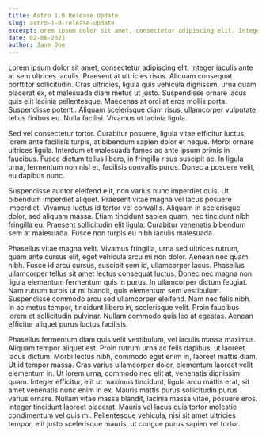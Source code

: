 ```yaml
---
title: Astro 1.0 Release Update
slug: astro-1-0-release-update
excerpt: orem ipsum dolor sit amet, consectetur adipiscing elit. Integer iaculis ante at sem ultrices iaculis. Praesent at ultricies risus. Aliquam consequat porttitor sollicitudin. Cras ultricies, ligula quis vehicula dignissim, urna quam placerat ex, et malesuada diam metus ut justo. Suspendisse ornare lacus quis elit lacinia pellentesque.
date: 02-06-2021
author: Jane Doe
---
```


Lorem ipsum dolor sit amet, consectetur adipiscing elit. Integer iaculis ante at sem ultrices iaculis. Praesent at ultricies risus. Aliquam consequat porttitor sollicitudin. Cras ultricies, ligula quis vehicula dignissim, urna quam placerat ex, et malesuada diam metus ut justo. Suspendisse ornare lacus quis elit lacinia pellentesque. Maecenas at orci at eros mollis porta. Suspendisse potenti. Aliquam scelerisque diam risus, ullamcorper vulputate tellus finibus eu. Nulla facilisi. Vivamus ut lacinia ligula.

Sed vel consectetur tortor. Curabitur posuere, ligula vitae efficitur luctus, lorem ante facilisis turpis, at bibendum sapien dolor et neque. Morbi ornare ultrices ligula. Interdum et malesuada fames ac ante ipsum primis in faucibus. Fusce dictum tellus libero, in fringilla risus suscipit ac. In ligula urna, fermentum non nisl et, facilisis convallis purus. Donec a posuere velit, eu dapibus nunc.

Suspendisse auctor eleifend elit, non varius nunc imperdiet quis. Ut bibendum imperdiet aliquet. Praesent vitae magna vel lacus posuere imperdiet. Vivamus luctus id tortor vel convallis. Aliquam in scelerisque dolor, sed aliquam massa. Etiam tincidunt sapien quam, nec tincidunt nibh fringilla eu. Praesent sollicitudin elit ligula. Curabitur venenatis bibendum sem at malesuada. Fusce non turpis eu nibh iaculis malesuada.

Phasellus vitae magna velit. Vivamus fringilla, urna sed ultrices rutrum, quam ante cursus elit, eget vehicula arcu mi non dolor. Aenean nec quam nibh. Fusce id arcu cursus, suscipit sem id, ullamcorper lacus. Phasellus ullamcorper tellus sit amet lectus consequat luctus. Donec nec magna non ligula elementum fermentum quis in purus. In ullamcorper dictum feugiat. Nam rutrum turpis ut mi blandit, quis elementum sem vestibulum. Suspendisse commodo arcu sed ullamcorper eleifend. Nam nec felis nibh. In ac metus tempor, tincidunt libero in, scelerisque velit. Proin faucibus lorem et sollicitudin pulvinar. Nullam commodo quis leo at egestas. Aenean efficitur aliquet purus luctus facilisis.

Phasellus fermentum diam quis velit vestibulum, vel iaculis massa maximus. Aliquam tempor aliquet est. Proin rutrum urna ac felis dapibus, ut laoreet lacus dictum. Morbi lectus nibh, commodo eget enim in, laoreet mattis diam. Ut id tempor massa. Cras varius ullamcorper dolor, elementum laoreet velit elementum in. Ut lorem urna, commodo nec elit at, venenatis dignissim quam. Integer efficitur, elit ut maximus tincidunt, ligula arcu mattis erat, sit amet venenatis nunc enim in ex. Mauris mattis purus sollicitudin purus varius ornare. Nullam vitae massa blandit, lacinia massa vitae, posuere eros. Integer tincidunt laoreet placerat. Mauris vel lacus quis tortor molestie condimentum vel quis mi. Pellentesque vehicula, nisi sit amet ultricies tempor, elit justo scelerisque mauris, ut congue purus sapien vel tortor.
